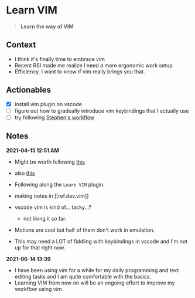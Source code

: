 
# Learn VIM

> **Learn the way of VIM**

## Context

- I think it's finally time to embrace vim
- Recent RSI made me realize I need a more ergonomic work setup
- Efficiency. I want to know if vim really brings you that.

## Actionables

- [x] install vim plugin on vscode
- [ ] figure out how to gradually introduce vim keybindings that I actually use
- [ ] try following [Stephen's workflow](https://discord.com/channels/717965437182410783/717965437182410786/798338552761024552)

## Notes

**2021-04-15 12:51 AM**
- Might be worth following [this](https://danielmiessler.com/study/vim/)
- also [this](https://github.com/mhinz/vim-galore)

- Following along the `Learn VIM` plugin.
- making notes in [[ref.dev.vim]]
- vscode vim is kind of... tacky...?
    - not liking it so far.
- Motions are cool but half of them don't work in emulation.
- This may need a LOT of fiddling with keybindings in vscode and I'm not up for that right now.

**2021-06-14 13:39**
- I have been using vim for a while for my daily programming and text editing tasks and I am quite comfortable with the basics.
- Learning VIM from now on will be an ongoing effort to improve my workflow using vim.
